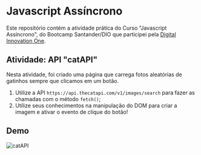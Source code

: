 # Javascript Assíncrono

Este repositório contém a atividade prática do Curso "Javascript Assíncrono", do Bootcamp Santander/DIO que participei pela [Digital Innovation One](https://digitalinnovation.one/).

## Atividade: API "catAPI"

Nesta atividade, foi criado uma página que carrega fotos aleatórias de gatinhos sempre que clicamos em um botão.

1. Utilize a API `https://api.thecatapi.com/v1/images/search` para fazer as chamadas com o método `fetch()`;
2. Utilize seus conhecimentos na manipulação do DOM para criar a imagem e ativar o evento de clique do botão!

## Demo

![catAPI](./api-cats.gif)
